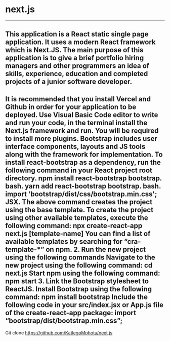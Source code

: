 # next.js
-----------------------------------------------------------------------------------------------------------------------------------------------------------------------------------
This application is a React static single page application. It uses a modern React framework which is Next.JS. The main purpose of this application is to give a brief portfolio hiring managers and other programmers an idea of skills, experience, education and completed projects of a junior software developer.
-----------------------------------------------------------------------------------------------------------------------------------------------------------------------------------
It is recommended that you install Vercel and Github in order for your application to be deployed. Use Visual Basic Code editor to write and run your code, in the terminal install the Next.js framework and run. You will be required to install more plugins. Bootstrap includes user interface components, layouts and JS tools along with the framework for implementation. To install react-bootstrap as a dependency, run the following command in your React project root directory.
npm install react-bootstrap bootstrap. bash.
yarn add react-bootstrap bootstrap. bash.
import 'bootstrap/dist/css/bootstrap.min.css'; JSX.
The above command creates the project using the base template. To create the project using other available templates, execute the following command:
npx create-react-app next.js [template-name]
You can find a list of available templates by searching for “cra-template-*” on npm.
2. Run the new project using the following commands
Navigate to the new project using the following command:
cd next.js
Start npm using the following command:
npm start
3. Link the Bootstrap stylesheet to ReactJS.
Install Bootstrap using the following command:
npm install bootstrap
Include the following code in your src/index.jsx or App.js file of the  create-react-app package:
import “bootstrap/dist/bootstrap.min.css”;
-----------------------------------------------------------------------------------------------------------------------------------------------------------------------------------
Git clone https://github.com/KatlegoMphotu/next.js

